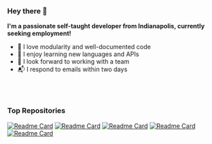 ### Hey there :wave:

**I'm a passionate self-taught developer from Indianapolis, 
currently seeking employment!**
  
- :green_heart: I love modularity and well-documented code
- :blue_book: I enjoy learning new languages and APIs
- :couple: I look forward to working with a team
- :mailbox_with_mail: I respond to emails within two days

<br></br>

### Top Repositories
[![Readme Card](https://github-readme-stats.vercel.app/api/pin/?username=ericballard&repo=portfolio&theme=swift )](https://github.com/EricBallard/Portfolio)
[![Readme Card](https://github-readme-stats.vercel.app/api/pin/?username=ericballard&repo=fishjs&theme=swift )](https://github.com/EricBallard/Fishjs)
[![Readme Card](https://github-readme-stats.vercel.app/api/pin/?username=ericballard&repo=humanmouse&theme=swift )](https://github.com/EricBallard/HumanMouse)
[![Readme Card](https://github-readme-stats.vercel.app/api/pin/?username=ericballard&repo=sslchat&theme=swift )](https://github.com/EricBallard/SSLChat)
[![Readme Card](https://github-readme-stats.vercel.app/api/pin/?username=ericballard&repo=memorymanipulator&theme=swift )](https://github.com/EricBallard/MemoryManipulator)
